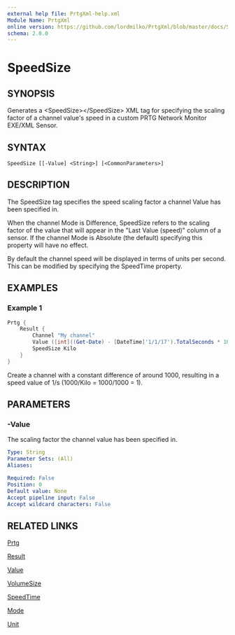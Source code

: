 ```yaml
---
external help file: PrtgXml-help.xml
Module Name: PrtgXml
online version: https://github.com/lordmilko/PrtgXml/blob/master/docs/SpeedSize.md
schema: 2.0.0
---
```


# SpeedSize

## SYNOPSIS

Generates a \<SpeedSize\>\</SpeedSize\> XML tag for specifying the scaling factor of a channel value's speed in a custom PRTG Network Monitor EXE/XML Sensor.

## SYNTAX

```
SpeedSize [[-Value] <String>] [<CommonParameters>]
```

## DESCRIPTION

The SpeedSize tag specifies the speed scaling factor a channel Value has been specified in.

When the channel Mode is Difference, SpeedSize refers to the scaling factor of the value that will appear in the "Last Value (speed)" column of a sensor.
If the channel Mode is Absolute (the default) specifying this property will have no effect.

By default the channel speed will be displayed in terms of units per second. This can be modified by specifying the SpeedTime property.

## EXAMPLES

### Example 1

```powershell
Prtg {
    Result {
        Channel "My channel"
        Value ([int]((Get-Date) - [DateTime]'1/1/17').TotalSeconds * 1000)
        SpeedSize Kilo
    }
}
```

Create a channel with a constant difference of around 1000, resulting in a speed value of 1/s (1000/Kilo = 1000/1000 = 1).

## PARAMETERS

### -Value
The scaling factor the channel value has been specified in.

```yaml
Type: String
Parameter Sets: (All)
Aliases:

Required: False
Position: 0
Default value: None
Accept pipeline input: False
Accept wildcard characters: False
```

## RELATED LINKS

[Prtg](Prtg.md)

[Result](Result.md)

[Value](Value.md)

[VolumeSize](VolumeSize.md)

[SpeedTime](SpeedTime.md)

[Mode](Mode.md)

[Unit](Unit.md)